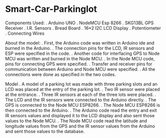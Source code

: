 # Smart-Car-Parkinglot
Components Used:
.	Arduino UNO
.	NodeMCU Esp 8266
.	SKG13BL GPS Receiver
.	I.R. Sensors
.	Bread Board
.	16*2 I2C LCD Display
.	Potentiometer
.	Connecting Wires 

About the model:
.	First, the Arduino code was written in Arduino ide and burned in the Arduino. 
.	The connection pins for the LCD, IR sensors and ESP were specified in the code.
.	Another code for interfacing GPS to Node MCU was written and burned in the       Node MCU.
.	In the Node MCU code, pins for connecting GPS were specified.
.	Transfer and receiver pins for communication between Arduino and Node MCU were specified.
.	All the connections were done as specified in the two codes.

Model
.	A model of a parking lot was made with three parking slots and an LCD was placed at the entry of the parking lot.
.	 Two IR sensor were placed at the entrance.
.	Three IR sensors at each of the three lots were placed.
.	The LCD and the IR sensors were connected to the Arduino directly.
.	The GPS is connected to the Node MCU ESP8266.
.	The Node MCU ESP8266 is then connected to the Arduino.
.	The Arduino code read the entry and exit IR sensors values and displayed it to the LCD display and also sent those values to the Node MCU.
.	The Node MCU code read the latitude and longitude values from the GPS and the IR sensor values from the Arduino and sent those values to the database. 

